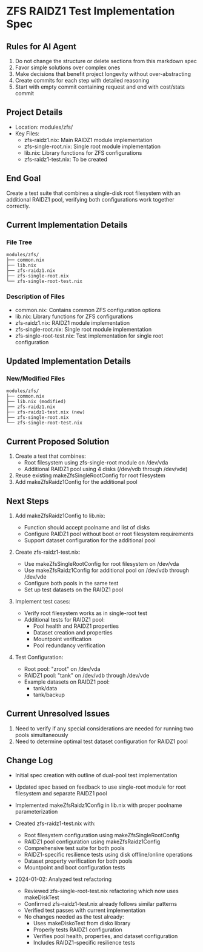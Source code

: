 # ZFS RAIDZ1 Test Implementation Spec

## Rules for AI Agent
1. Do not change the structure or delete sections from this markdown spec
2. Favor simple solutions over complex ones
3. Make decisions that benefit project longevity without over-abstracting
4. Create commits for each step with detailed reasoning
5. Start with empty commit containing request and end with cost/stats commit

## Project Details
- Location: modules/zfs/
- Key Files:
  - zfs-raidz1.nix: Main RAIDZ1 module implementation
  - zfs-single-root.nix: Single root module implementation
  - lib.nix: Library functions for ZFS configurations
  - zfs-raidz1-test.nix: To be created

## End Goal
Create a test suite that combines a single-disk root filesystem with an additional RAIDZ1 pool, verifying both configurations work together correctly.

## Current Implementation Details
### File Tree
```
modules/zfs/
├── common.nix
├── lib.nix
├── zfs-raidz1.nix
├── zfs-single-root.nix
└── zfs-single-root-test.nix
```

### Description of Files
- common.nix: Contains common ZFS configuration options
- lib.nix: Library functions for ZFS configurations
- zfs-raidz1.nix: RAIDZ1 module implementation
- zfs-single-root.nix: Single root module implementation
- zfs-single-root-test.nix: Test implementation for single root configuration

## Updated Implementation Details
### New/Modified Files
```
modules/zfs/
├── common.nix
├── lib.nix (modified)
├── zfs-raidz1.nix
├── zfs-raidz1-test.nix (new)
├── zfs-single-root.nix
└── zfs-single-root-test.nix
```

## Current Proposed Solution
1. Create a test that combines:
   - Root filesystem using zfs-single-root module on /dev/vda
   - Additional RAIDZ1 pool using 4 disks (/dev/vdb through /dev/vde)
2. Reuse existing makeZfsSingleRootConfig for root filesystem
3. Add makeZfsRaidz1Config for the additional pool

## Next Steps
1. Add makeZfsRaidz1Config to lib.nix:
   - Function should accept poolname and list of disks
   - Configure RAIDZ1 pool without boot or root filesystem requirements
   - Support dataset configuration for the additional pool

2. Create zfs-raidz1-test.nix:
   - Use makeZfsSingleRootConfig for root filesystem on /dev/vda
   - Use makeZfsRaidz1Config for additional pool on /dev/vdb through /dev/vde
   - Configure both pools in the same test
   - Set up test datasets on the RAIDZ1 pool

3. Implement test cases:
   - Verify root filesystem works as in single-root test
   - Additional tests for RAIDZ1 pool:
     - Pool health and RAIDZ1 properties
     - Dataset creation and properties
     - Mountpoint verification
     - Pool redundancy verification

4. Test Configuration:
   - Root pool: "zroot" on /dev/vda
   - RAIDZ1 pool: "tank" on /dev/vdb through /dev/vde
   - Example datasets on RAIDZ1 pool:
     - tank/data
     - tank/backup

## Current Unresolved Issues
1. Need to verify if any special considerations are needed for running two pools simultaneously
2. Need to determine optimal test dataset configuration for RAIDZ1 pool

## Change Log
- Initial spec creation with outline of dual-pool test implementation
- Updated spec based on feedback to use single-root module for root filesystem and separate RAIDZ1 pool
- Implemented makeZfsRaidz1Config in lib.nix with proper poolname parameterization
- Created zfs-raidz1-test.nix with:
  - Root filesystem configuration using makeZfsSingleRootConfig
  - RAIDZ1 pool configuration using makeZfsRaidz1Config
  - Comprehensive test suite for both pools
  - RAIDZ1-specific resilience tests using disk offline/online operations
  - Dataset property verification for both pools
  - Mountpoint and boot configuration tests

- 2024-01-02: Analyzed test refactoring
  - Reviewed zfs-single-root-test.nix refactoring which now uses makeDiskTest
  - Confirmed zfs-raidz1-test.nix already follows similar patterns
  - Verified test passes with current implementation
  - No changes needed as the test already:
    * Uses makeDiskoTest from disko library
    * Properly tests RAIDZ1 configuration
    * Verifies pool health, properties, and dataset configuration
    * Includes RAIDZ1-specific resilience tests
